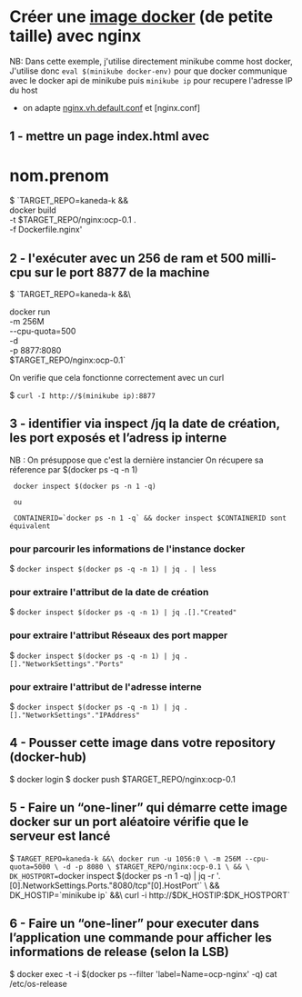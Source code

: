 
# Créer une [image docker](Dockerfile) (de petite taille) avec nginx

NB: Dans cette exemple, j'utilise directement minikube comme host docker, J'utilise donc `eval $(minikube docker-env)` pour que docker communique avec le docker api de minikube puis `minikube ip` pour recupere l'adresse IP du host

 - on adapte [nginx.vh.default.conf](nginx.vh.default.conf) et [nginx.conf]

## 1 - mettre un page index.html avec 
  <html><head><title>Bonjour !</title></head><body><h1>nom.prenom</h1></body></html>
  
 $ `TARGET_REPO=kaneda-k &&\
     docker build \
     -t $TARGET_REPO/nginx:ocp-0.1 . \
     -f Dockerfile.nginx'
 
## 2 - l'exécuter avec un 256 de ram et 500 milli-cpu sur le port 8877 de la machine
 
 $ `TARGET_REPO=kaneda-k &&\

   docker run \
    -m 256M \
    --cpu-quota=500 \
    -d \
    -p 8877:8080 \
    $TARGET_REPO/nginx:ocp-0.1`
    
 On verifie que cela fonctionne correctement avec un curl
    
    
 $ `curl -I http://$(minikube ip):8877`
 
## 3 - identifier via inspect /jq la date de création, les port exposés et l’adress ip interne

NB : On présuppose que c'est la dernière instancier
     On récupere sa réference par $(docker ps -q -n 1)
     
     docker inspect $(docker ps -n 1 -q) 
     
     ou 
     
     CONTAINERID=`docker ps -n 1 -q` && docker inspect $CONTAINERID sont équivalent   
     
### pour parcourir les informations de l'instance docker 
 $ `docker inspect $(docker ps -q -n 1) | jq . | less `

### pour extraire l'attribut de la date de création

 $ `docker inspect $(docker ps -q -n 1) | jq .[]."Created" `

### pour extraire l'attribut Réseaux des port mapper
 $ `docker inspect $(docker ps -q -n 1) | jq .[]."NetworkSettings"."Ports"`

### pour extraire l'attribut de l'adresse interne

 $ `docker inspect $(docker ps -q -n 1) | jq .[]."NetworkSettings"."IPAddress"`
 
## 4 - Pousser cette image dans votre repository (docker-hub)

 $ docker login
 $ docker push $TARGET_REPO/nginx:ocp-0.1
 
## 5 - Faire un “one-liner” qui démarre cette image docker sur un port aléatoire vérifie que le serveur est lancé
 
 $ `TARGET_REPO=kaneda-k &&\
     docker run -u 1056:0 \
     -m 256M --cpu-quota=5000 \
     -d -p 8080 \
     $TARGET_REPO/nginx:ocp-0.1 \
   && \
     DK_HOSTPORT=`docker inspect $(docker ps -n 1 -q) | jq -r '.[0].NetworkSettings.Ports."8080/tcp"[0].HostPort'` \
   && DK_HOSTIP=`minikube ip` &&\
   curl -i http://$DK_HOSTIP:$DK_HOSTPORT`
 
## 6 - Faire un “one-liner” pour executer dans l’application une commande pour afficher les informations de release (selon la LSB)

 $ docker exec -t -i $(docker ps --filter 'label=Name=ocp-nginx' -q) cat /etc/os-release

